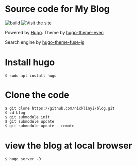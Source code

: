 # Source code for My Blog

![build](https://github.com/nicklinyi/blog/workflows/Building/badge.svg)
[![Visit the site](https://img.shields.io/badge/Visit-https://blog.nickwhyy.top-blue.svg?style=flat-square)](https://blog.nickwhyy.top)

Powered by [Hugo](https://gohugo.io/).
Theme by [hugo-theme-even](https://github.com/nicklinyi/hugo-theme-even)

Search engine by [hugo-theme-fuse-js](https://github.com/kaushalmodi/hugo-search-fuse-js.git)


# Install hugo
```
$ sudo apt install hugo
```

# Clone the code
```
$ git clone https://github.com/nicklinyi/blog.git 
$ cd blog
$ git submodule init
$ git submodule update
$ git submodule update --remote
```
# view the blog at local browser
```
$ hugo server -D
```




